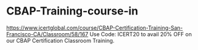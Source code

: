 # CBAP-Training-course-in
https://www.icertglobal.com/course/CBAP-Certification-Training-San-Francisco-CA/Classroom/58/167   Use Code: ICERT20 to avail 20% OFF on our CBAP Certification Classroom Training.
